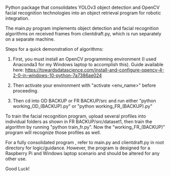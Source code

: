 Python package that consolidates YOLOv3 object detection and OpenCV facial recognition technologies into an object retrieval program for robotic integration.

The main.py program implements object detection and facial recognition algorithms on received frames from clientdraft.py, which is run separately on a separate machine.

Steps for a quick demonstration of algorithms:

1) First, you must install an OpenCV programming environment (I used Anaconda3 for my Windows laptop to accomplish this). Guide available here: https://towardsdatascience.com/install-and-configure-opencv-4-2-0-in-windows-10-python-7a7386ae024

2) Then activate your environment with "activate <env_name>" before proceeding.

3) Then cd into OD BACKUP or FR BACKUP/src and run either "python working_OD_(BACKUP).py" or "python working_FR_(BACKUP).py"

To train the facial recognition program, upload several profiles into individual folders as shown in FR BACKUP/src/dataset1, then train the algorithm by running "python train_fr.py". Now the "working_FR_(BACKUP)" program will recognize those profiles as well.

For a fully consolidated program , refer to main.py and clientdraft.py in root directory for logic/guidance. However, the program is designed for a Raspberry Pi and Windows laptop scenario and should be altered for any other use.

Good Luck!
